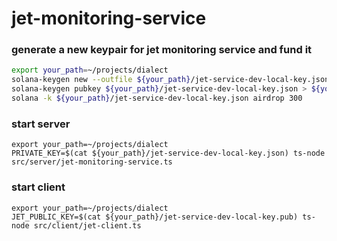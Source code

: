 # jet-monitoring-service

### generate a new keypair for jet monitoring service and fund it

```bash
export your_path=~/projects/dialect
solana-keygen new --outfile ${your_path}/jet-service-dev-local-key.json
solana-keygen pubkey ${your_path}/jet-service-dev-local-key.json > ${your_path}/jet-service-dev-local-key.pub
solana -k ${your_path}/jet-service-dev-local-key.json airdrop 300
```
### start server

```
export your_path=~/projects/dialect
PRIVATE_KEY=$(cat ${your_path}/jet-service-dev-local-key.json) ts-node src/server/jet-monitoring-service.ts
```

### start client

```
export your_path=~/projects/dialect
JET_PUBLIC_KEY=$(cat ${your_path}/jet-service-dev-local-key.pub) ts-node src/client/jet-client.ts
```
